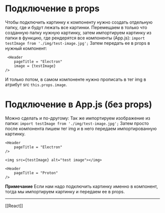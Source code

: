 # Подключение в props
Чтобы подключить картинку к компоненту нужно создать отдельную папку, где и будут лежать все картинки. Перемещаем в только что созданную папку нужную картинку, затем импортируем картинку из папки в функцию, где рендерятся все компоненты (App.js):
`import testImage from './img/test-image.jpg';`
Затем передать ее в props в нужный компонент:
```
 <Header
	pageTitle = "Electron"
	image = {testImage}
/>
```
И только потом, в самом компоненте нужно прописать в тег img в атрибут src `this.props.image`.

# Подключение в App.js (без props)
Можно сделать и по-другому:
Так же импортируем изображение из папки: `import testImage from './img/test-image.jpg';`
Затем просто после компонента пишем тег img и в него передаем импортированную картинку.
```
<Header
	pageTitle = "Electron"
/>

<img src={testImage} alt="test image"></img>

<Header
	pageTitle = "Proton"
/>
```

**Примечание**
Если нам надо подключить картинку именно в компонент, тогда мы импортируем картинку и передаем ее в props.

---
[[React]]